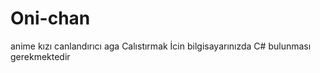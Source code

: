 # Oni-chan
anime kızı canlandırıcı aga
Calıstırmak İcin bilgisayarınızda C# bulunması gerekmektedir
